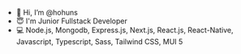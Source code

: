 - 👋 Hi, I’m @hohuns
- 😇 I'm Junior Fullstack Developer 
- 💻 Node.js, Mongodb, Express.js, Next.js, React.js, React-Native, Javascript, Typescript, Sass, Tailwind CSS, MUI 5


<!---
hohuns/hohuns is a ✨ special ✨ repository because its `README.md` (this file) appears on your GitHub profile.
You can click the Preview link to take a look at your changes.
--->
